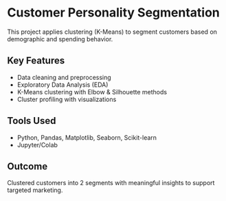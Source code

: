# Customer Personality Segmentation

This project applies clustering (K-Means) to segment customers based on demographic and spending behavior.

## Key Features
- Data cleaning and preprocessing
- Exploratory Data Analysis (EDA)
- K-Means clustering with Elbow & Silhouette methods
- Cluster profiling with visualizations

## Tools Used
- Python, Pandas, Matplotlib, Seaborn, Scikit-learn
- Jupyter/Colab

## Outcome
Clustered customers into 2 segments with meaningful insights to support targeted marketing.
